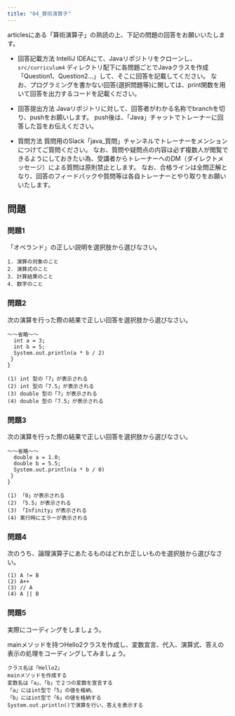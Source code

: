 ```yaml
---
title: "04_算術演算子"
---
```


articlesにある「算術演算子」の熟読の上、下記の問題の回答をお願いいたします。

* 回答記載方法
IntelliJ IDEAにて、Javaリポジトリをクローンし、`src/curriculum4` ディレクトリ配下に各問題ごとでJavaクラスを作成「Question1、Question2...」して、そこに回答を記載してください。
なお、プログラミングを書かない回答(選択問題等)に関しては、print関数を用いて回答を出力するコードを記載ください。

* 回答提出方法
Javaリポジトリに対して、回答者がわかる名称でbranchを切り、pushをお願いします。
push後は、「Java」チャットでトレーナーに回答した旨をお伝えください。

* 質問方法
質問用のSlack「java_質問」チャンネルでトレーナーをメンションにつけてご質問ください。
なお、質問や疑問点の内容は必ず複数人が閲覧できるようにしておきたい為、受講者からトレーナーへのDM（ダイレクトメッセージ）による質問は原則禁止とします。
なお、合格ラインは全問正解となり、回答のフィードバックや質問等は各自トレーナーとやり取りをお願いいたします。

## 問題

### 問題1
「オペランド」の正しい説明を選択肢から選びなさい。

```
1. 演算の対象のこと
2. 演算式のこと
3. 計算結果のこと
4. 数字のこと
```

### 問題2
次の演算を行った際の結果で正しい回答を選択肢から選びなさい。

```
〜〜省略〜〜
  int a = 3;
  int b = 5;
  System.out.println(a * b / 2)
 }
}

(1) int 型の「7」が表示される
(2) int 型の「7.5」が表示される
(3) double 型の「7」が表示される
(4) double 型の「7.5」が表示される
```

### 問題3
次の演算を行った際の結果で正しい回答を選択肢から選びなさい。

```
〜〜省略〜〜
  double a = 1.0;
  double b = 5.5;
  System.out.println(a * b / 0)
 }
}

(1) 「0」が表示される
(2) 「5.5」が表示される
(3) 「Infinity」が表示される
(4) 実行時にエラーが表示される
```

### 問題4
次のうち、論理演算子にあたるものはどれか正しいものを選択肢から選びなさい。

```
(1) A != B
(2) A++
(3) // A
(4) A || B
```

### 問題5
実際にコーディングをしましょう。

mainメソッドを持つHello2クラスを作成し、変数宣言、代入、演算式、答えの表示の処理をコーディングしてみましょう。

```
クラス名は「Hello2」
mainメソッドを作成する
変数名は「a」、「b」で２つの変数を宣言する
「a」にはint型で「5」の値を格納、
「b」にはint型で「6」の値を格納する
System.out.println()で演算を行い、答えを表示する
```
